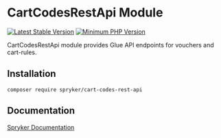 # CartCodesRestApi Module
[![Latest Stable Version](https://poser.pugx.org/spryker/cart-codes-rest-api/v/stable.svg)](https://packagist.org/packages/spryker/cart-codes-rest-api)
[![Minimum PHP Version](https://img.shields.io/badge/php-%3E%3D%208.3-8892BF.svg)](https://php.net/)

CartCodesRestApi module provides Glue API endpoints for vouchers and cart-rules.

## Installation

```
composer require spryker/cart-codes-rest-api
```

## Documentation

[Spryker Documentation](https://docs.spryker.com)
